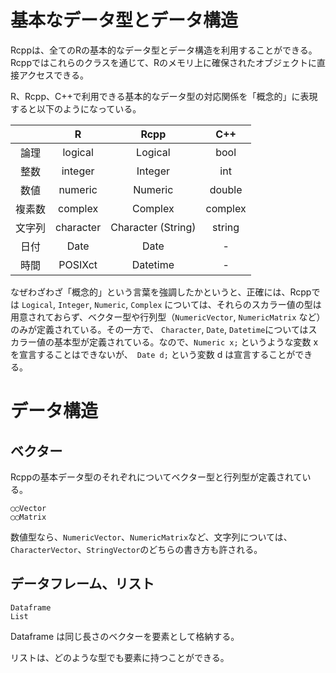 # 基本なデータ型とデータ構造

Rcppは、全てのRの基本的なデータ型とデータ構造を利用することができる。Rcppではこれらのクラスを通じて、Rのメモリ上に確保されたオブジェクトに直接アクセスできる。


R、Rcpp、C++で利用できる基本的なデータ型の対応関係を「概念的」に表現すると以下のようになっている。

||R|Rcpp|C++|
|:---:|:---:|:---:|:---:|
|論理|logical|Logical|bool|
|整数|integer|Integer|int|
|数値|numeric|Numeric|double|
|複素数|complex|Complex|complex|
|文字列|character|Character (String)|string|
|日付|Date|Date|-|
|時間|POSIXct|Datetime|-|
 

なぜわざわざ「概念的」という言葉を強調したかというと、正確には、Rcppでは `Logical`, `Integer`, `Numeric`, `Complex` については、それらのスカラー値の型は用意されておらず、ベクター型や行列型（`NumericVector`, `NumericMatrix` など）のみが定義されている。その一方で、 `Character`, `Date`, `Datetime`についてはスカラー値の基本型が定義されている。なので、`Numeric x;` というような変数 x を宣言することはできないが、　`Date d;` という変数 d は宣言することができる。


# データ構造

## ベクター

Rcppの基本データ型のそれぞれについてベクター型と行列型が定義されている。

```
◯◯Vector
◯◯Matrix
```

数値型なら、`NumericVector`、`NumericMatrix`など、文字列については、`CharacterVector`、`StringVector`のどちらの書き方も許される。




## データフレーム、リスト

```
Dataframe
List
```
Dataframe は同じ長さのベクターを要素として格納する。

リストは、どのような型でも要素に持つことができる。








